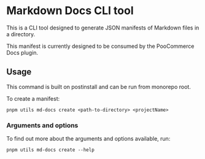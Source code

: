 # Markdown Docs CLI tool

This is a CLI tool designed to generate JSON manifests of Markdown files in a directory.

This manifest is currently designed to be consumed by the PooCommerce Docs plugin.

## Usage

This command is built on postinstall and can be run from monorepo root.

To create a manifest:

```shell
pnpm utils md-docs create <path-to-directory> <projectName>
```

### Arguments and options

To find out more about the arguments and options available, run:

```shell
pnpm utils md-docs create --help
```
